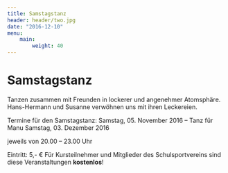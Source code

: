 ```yaml
---
title: Samstagstanz
header: header/two.jpg
date: "2016-12-10"
menu: 
    main:
        weight: 40
---
```


# Samstagstanz

Tanzen zusammen mit Freunden in lockerer und angenehmer Atomsphäre. Hans-Hermann und Susanne verwöhnen uns mit ihren Leckereien.

Termine für den Samstagstanz:
Samstag, 05. November 2016 – Tanz für Manu
Samstag, 03. Dezember 2016

jeweils von 20.00 – 23.00 Uhr

Eintritt: 5,- €
Für Kursteilnehmer und Mitglieder des Schulsportvereins sind diese Veranstaltungen **kostenlos**!
